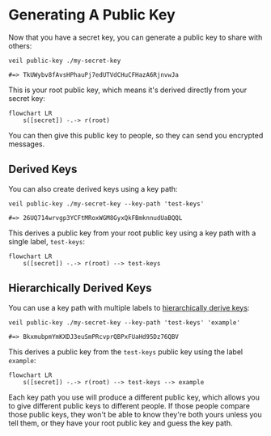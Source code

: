 # Generating A Public Key

Now that you have a secret key, you can generate a public key to share with others:

```shell
veil public-key ./my-secret-key

#=> TkUWybv8fAvsHPhauPj7edUTVdCHuCFHazA6RjnvwJa
```

This is your root public key, which means it's derived directly from your secret key:

```mermaid
flowchart LR
    s([secret]) -.-> r(root)
```

You can then give this public key to people, so they can send you encrypted messages.

## Derived Keys

You can also create derived keys using a key path:

```shell
veil public-key ./my-secret-key --key-path 'test-keys'

#=> 26UQ714wrvgp3YCFtMRoxWGM8GyxQkFBmknnudUaBQQL
```

This derives a public key from your root public key using a key path with a single label, `test-keys`:

```mermaid
flowchart LR
    s([secret]) -.-> r(root) --> test-keys
```

## Hierarchically Derived Keys

You can use a key path with multiple labels to [hierarchically derive keys](../design/hkd.md):

```shell
veil public-key ./my-secret-key --key-path 'test-keys' 'example'

#=> BkxmubpmYmKXDJ3euSmPRcvprQBPxFUaHd95Dz76QBV
```

This derives a public key from the `test-keys` public key using the label `example`:

```mermaid
flowchart LR
    s([secret]) -.-> r(root) --> test-keys --> example
```

Each key path you use will produce a different public key, which allows you to give different public keys to different
people. If those people compare those public keys, they won't be able to know they're both yours unless you tell them,
or they have your root public key and guess the key path.
